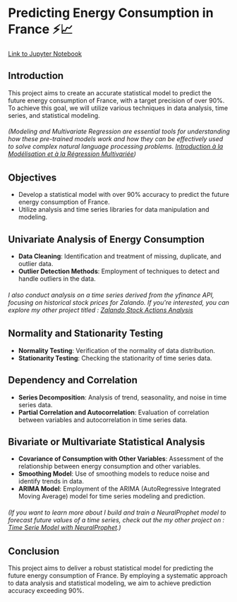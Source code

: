 # Predicting Energy Consumption in France ⚡️📈

[Link to Jupyter Notebook](https://github.com/CatelloTheDataProjectManager/Predicting-Energy-Consumption/blob/main/Projet_serie_temporelle_%20consommation_energetique.ipynb)

## Introduction

This project aims to create an accurate statistical model to predict the future energy consumption of France, with a target precision of over 90%. To achieve this goal, we will utilize various techniques in data analysis, time series, and statistical modeling.

###### (Modeling and Multivariate Regression are essential tools for understanding how these pre-trained models work and how they can be effectively used to solve complex natural language processing problems. [Introduction à la Modélisation et à la Régression Multivariée](https://github.com/CatelloTheDataProjectManager/Introduction-Modelisation-Regression-Multivarie/blob/main/README.md))

## Objectives

- Develop a statistical model with over 90% accuracy to predict the future energy consumption of France.
- Utilize analysis and time series libraries for data manipulation and modeling.

## Univariate Analysis of Energy Consumption

- **Data Cleaning**: Identification and treatment of missing, duplicate, and outlier data.
- **Outlier Detection Methods**: Employment of techniques to detect and handle outliers in the data.

###### I also conduct analysis on a time series derived from the yfinance API, focusing on historical stock prices for Zalando. If you're interested, you can explore my other project titled  : [Zalando Stock Actions Analysis](https://github.com/CatelloTheDataProjectManager/Time-Series/blob/main/Zalando%20Stock%20Actions%20Analysis.ipynb)

## Normality and Stationarity Testing

- **Normality Testing**: Verification of the normality of data distribution.
- **Stationarity Testing**: Checking the stationarity of time series data.

## Dependency and Correlation

- **Series Decomposition**: Analysis of trend, seasonality, and noise in time series data.
- **Partial Correlation and Autocorrelation**: Evaluation of correlation between variables and autocorrelation in time series data.

## Bivariate or Multivariate Statistical Analysis

- **Covariance of Consumption with Other Variables**: Assessment of the relationship between energy consumption and other variables.
- **Smoothing Model**: Use of smoothing models to reduce noise and identify trends in data.
- **ARIMA Model**: Employment of the ARIMA (AutoRegressive Integrated Moving Average) model for time series modeling and prediction.

###### (If you want to learn more about I build and train a NeuralProphet model to forecast future values of a time series, check out the my other project on : [Time Serie Model with NeuralProphet](https://github.com/CatelloTheDataProjectManager/Time-Series/blob/main/README.md).)

## Conclusion

This project aims to deliver a robust statistical model for predicting the future energy consumption of France. By employing a systematic approach to data analysis and statistical modeling, we aim to achieve prediction accuracy exceeding 90%.
